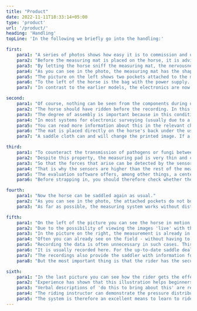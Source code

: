 ```yaml
---
title: "Product"
date: 2022-11-11T18:33:14+05:00
type: 'product'
url: '/product/'
heading: 'Handling'
topLine: 'In the following we briefly go into the handling:'

first:
    para1: "A series of photos shows how easy it is to commission and use the saddle tester system."
    para2: "Before the measuring mat is placed on the horse, it is advisable first 'introduce' the measuring mat to any suspicious characters."
    para3: "By letting the horse sniff the measuring mat, the nervousness of the unknown quickly dissipates and the measuring mat can be placed directly on the animal's back."
    para4: "As you can see in the photo, the measuring mat has the shape of the horse's back and is therefore perfectly positioned."
    para5: "The picture on the left shows two pockets attached to the measuring mat in the lower half."
    para6: "To the left of the horse is the bag with the power supply. It is a battery pack with a battery status indicator. To the right of the horse is the bag with the evaluation electronics and the data radio. "
    para7: "In contrast to the earlier models, the electronics are now completely integrated in the pad and there is no need to carry the electronics in a backpack."

second:
    para1: "Of course, nothing can be seen from the components during use. They disappear into the pockets and are secured by a snap fastener. (see right photo)"
    para2: "The horse should have ridden before the recording. In this case, the measuring pad is put on when you saddle up and the warm-down takes place with the measuring blanket. This is not a problem. It is important to note that when measuring, the horse walks loose on the reins."
    para3: "The degree of assembly is important because in this condition the saddle must fit."
    para4: "In most systems for electronic surveying (usually due to a lack of technical possibilities) this effect is avoided. It is immensely important that the saddle is measured while it is being used."
    para5: "You can read more information about this in the relevant chapters."
    para6: "The mat is placed directly on the horse's back under the usual riding gear. It is important that everything is exactly as it is otherwise ridden."
    para7: "A saddle cloth can and will change the printed image. If a saddle cloth is normally used, this should now also be used."

third:
    para1: "To counteract the transmission of pathogens or fungi between the horses, the measuring pad has a waterproof coating. Cleaning the pad with disinfectants is of course possible."
    para2: "Despite this property, the measuring pad is very thin and cuddly."
    para3: "So that the forces that arise can be detected by the sensors, the forces must also act on the sensors."
    para4: "That is why the sensors are higher than the rest of the measuring ceiling. You can feel the sensors with your fingers in the pad. This prevents damping of the measured pressure distribution and ensures a meaningful print image."
    para5: "The evaluation software offers, among other things, a center of gravity evaluation and a pressure distribution over the entire measurement cycle."
    para6: "Before strapping in, you should therefore check whether the pad is in the middle of the spine and correct it if necessary."

fourth:
    para1: "Now the horse can be saddled again as usual."
    para2: "As you can see in the photo, the attached pockets do not bother stirrups or belts."
    para3: "As far as possible, the measuring system works without disturbing the usual rider-saddle-horse system "

fifth:
    para1: "On the left of the picture you can see the horse in motion, while on the right of the picture the pressure conditions between the horse and the riding gear are examined."
    para2: "Due to the possibility of viewing the images 'live' with the help of the radio link and interpreting them promptly, weak points can be identified during the recording and, if necessary, corrective influence can be exerted."
    para3: "In the picture on the right, the measurement is already in full swing."
    para4: "Often you can already see on the field - without having to retreat to the closet for the analysis - that, for example: the saddle or the pad does not work at all as hoped."
    para5: "Recording the data is often unnecessary in such cases. This gives the dealer the opportunity to quickly test some of the saddles that come into question."
    para6: "It is usually recorded here. For the up-to-date saddle dealer/saddler, the analysis serves to ensure that everything was right when the saddle was handed over."
    para7: "The recordings also provide the saddler with information for optimizing the saddle or pad while moving."
    para8: "But the most important thing is that the rider has the security of having found a functioning and as pleasant as possible interface with his horse while riding."

sixth:
    para1: "In the last picture you can see how the rider gets the effect of her body weight shift visualized."
    para2: "Experience has shown that this illustration helps beginners, but also ambitious advanced riders, to understand the use of weight shifting to communicate with the horse better and, above all, faster."
    para3: "Verbal descriptions of 'do this to bring about this' are replaced with images."
    para4: "The riding instructor can demonstrate the pressure distribution and the riding student can tell the horse where to go by imitating the pressure image." 
    para5: "The system is therefore an excellent means to learn to ride quickly and effectively, but also to make progress faster and more effectively in order to be even more successful at tournaments through better cooperation with your horse - through improved communication."
---
```

